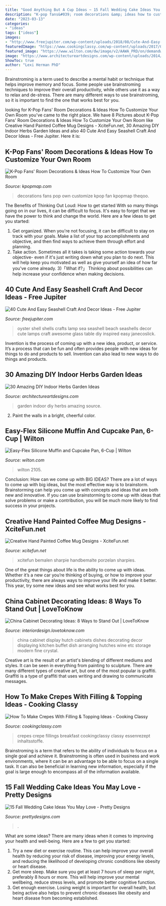 ```yaml
---
title: "Good Anything But A Cup Ideas ~ 15 Fall Wedding Cake Ideas You May Love"
description: "K-pop fans&#039; room decorations &amp; ideas how to customize your own room"
date: "2023-03-13"
categories:
- "ideas"
tags: ["ideas"]
images:
- "http://www.freejupiter.com/wp-content/uploads/2018/08/Cute-And-Easy-Seashell-Craft-And-Decor-Ideas-19.jpg"
featuredImage: "https://www.cookingclassy.com/wp-content/uploads/2017/03/crepes-18.jpg"
featured_image: "https://www.wilton.com/dw/image/v2/AAWA_PRD/on/demandware.static/-/Sites-wilton-product-master/default/dwac203fd8/images/product/2105-4802/2105-4802_LS2.jpg?sw=1440&amp;sh=750&amp;sm=fit"
image: "https://www.architectureartdesigns.com/wp-content/uploads/2014/03/3.jpg"
ShowToc: true
author: "Lexi Herman PhD"
---
```



Brainstroming is a term used to describe a mental habit or technique that helps improve memory and focus. Some people use brainstroming techniques to improve their overall productivity, while others use it as a way to relax and de-stress. There are many different ways to use brainstroming, so it is important to find the one that works best for you.

	

		
looking for K-Pop Fans&#039; Room Decorations &amp; Ideas How To Customize Your Own Room you've came to the right place. We have 8 Pictures about K-Pop Fans&#039; Room Decorations &amp; Ideas How To Customize Your Own Room like Creative Hand Painted Coffee Mug Designs - XciteFun.net, 30 Amazing DIY Indoor Herbs Garden Ideas and also 40 Cute And Easy Seashell Craft And Decor Ideas - Free Jupiter. Here it is:
		
    
## K-Pop Fans&#039; Room Decorations &amp; Ideas How To Customize Your Own Room

<img loading=lazy src="https://img1.kpopmap.com/2020/02/customize-decorations-kpop-goods-room-fan-4.jpg" onerror="this.onerror=null;this.src='https://tse4.mm.bing.net/th?id=OIP.3OyRrRNZ3TBcM6G6KgkSrQHaJ4&amp;pid=15.1';" alt="K-Pop Fans&#039; Room Decorations &amp; Ideas How To Customize Your Own Room">

_Source: kpopmap.com_

>decorations fans pop own customize kpop fan kpopmap theqoo. 

	

The Benefits of Thinking Out Loud: How to get started
With so many things going on in our lives, it can be difficult to focus. It's easy to forget that we have the power to think and change the world. Here are a few ideas to get you started: 
1) Get organized. When you're not focusing, it can be difficult to stay on track with your goals. Make a list of your top accomplishments and objective, and then find ways to achieve them through effort and planning. 
2) Take action. Sometimes all it takes is taking some action towards your objective- even if it's just writing down what you plan to do next. This will help keep you motivated as well as give yourself an idea of how far you've come already. 
3)「What if?」 Thinking about possibilities can help increase your confidence when making decisions.

    
## 40 Cute And Easy Seashell Craft And Decor Ideas - Free Jupiter

<img loading=lazy src="http://www.freejupiter.com/wp-content/uploads/2018/08/Cute-And-Easy-Seashell-Craft-And-Decor-Ideas-19.jpg" onerror="this.onerror=null;this.src='https://tse3.mm.bing.net/th?id=OIP.tysu3QN79y4TLXjzFQZm3gHaLI&amp;pid=15.1';" alt="40 Cute And Easy Seashell Craft And Decor Ideas - Free Jupiter">

_Source: freejupiter.com_

>oyster shell shells crafts lamp sea seashell beach seashells decor cute lamps craft awesome glass table diy inspired easy janecoslick. 

	

Invention is the process of coming up with a new idea, product, or service. It’s a process that can be fun and often provides people with new ideas for things to do and products to sell. Invention can also lead to new ways to do things and products.

    
## 30 Amazing DIY Indoor Herbs Garden Ideas

<img loading=lazy src="https://www.architectureartdesigns.com/wp-content/uploads/2014/03/3.jpg" onerror="this.onerror=null;this.src='https://tse1.mm.bing.net/th?id=OIP.C2GQlUi4aZUy5m7GTpdITgHaTA&amp;pid=15.1';" alt="30 Amazing DIY Indoor Herbs Garden Ideas">

_Source: architectureartdesigns.com_

>garden indoor diy herbs amazing source. 

	

2. Paint the walls in a bright, cheerful color.

    
## Easy-Flex Silicone Muffin And Cupcake Pan, 6-Cup | Wilton

<img loading=lazy src="https://www.wilton.com/dw/image/v2/AAWA_PRD/on/demandware.static/-/Sites-wilton-product-master/default/dwac203fd8/images/product/2105-4802/2105-4802_LS2.jpg?sw=1440&amp;sh=750&amp;sm=fit" onerror="this.onerror=null;this.src='https://tse4.mm.bing.net/th?id=OIP.74zoq992ikfm5ReyQS6JlwHaHa&amp;pid=15.1';" alt="Easy-Flex Silicone Muffin and Cupcake Pan, 6-Cup | Wilton">

_Source: wilton.com_

>wilton 2105. 

	

Conclusion: How can we come up with BIG IDEAS?
There are a lot of ways to come up with big ideas, but the most effective way is to brainstorm. Brainstorming can help you come up with concepts and ideas that are both new and innovative. If you can use brainstorming to come up with ideas that solve problems or make a contribution, you will be much more likely to find success in your projects.

    
## Creative Hand Painted Coffee Mug Designs - XciteFun.net

<img loading=lazy src="https://img.xcitefun.net/users/2014/11/365672,xcitefun-coffee-mug-designs-5.jpg" onerror="this.onerror=null;this.src='https://tse3.mm.bing.net/th?id=OIP.ge4qFOrRMW1P95lVzr95FwHaH9&amp;pid=15.1';" alt="Creative Hand Painted Coffee Mug Designs - XciteFun.net">

_Source: xcitefun.net_

>xcitefun bemalen sharpie handbemalte porzelan sharpies. 

	

One of the great things about life is the ability to come up with ideas. Whether it’s a new car you’re thinking of buying, or how to improve your productivity, there are always ways to improve your life and make it better. This year, try some new ideas and see what works best for you.

    
## China Cabinet Decorating Ideas: 8 Ways To Stand Out | LoveToKnow

<img loading=lazy src="https://cf.ltkcdn.net/interiordesign/images/std/172747-250x354-Dishes-in-China-Cabinet.jpg" onerror="this.onerror=null;this.src='https://tse4.mm.bing.net/th?id=OIP.GYa1W8G8y4xJ1Yo9Mhx8QwHaKf&amp;pid=15.1';" alt="China Cabinet Decorating Ideas: 8 Ways to Stand Out | LoveToKnow">

_Source: interiordesign.lovetoknow.com_

>china cabinet display hutch cabinets dishes decorating decor displaying kitchen buffet dish arranging hutches wine etc storage modern fine crystal. 

	

Creative art is the result of an artist's blending of different mediums and styles. It can be seen in everything from painting to sculpture. There are many different types of creative art, but one of the most popular is graffiti. Graffiti is a type of graffiti that uses writing and drawing to communicate messages.

    
## How To Make Crepes With Filling &amp; Topping Ideas - Cooking Classy

<img loading=lazy src="https://www.cookingclassy.com/wp-content/uploads/2017/03/crepes-18.jpg" onerror="this.onerror=null;this.src='https://tse2.mm.bing.net/th?id=OIP.G0Okvwj3IzyrTXYOFZET9QHaLH&amp;pid=15.1';" alt="How To Make Crepes With Filling &amp; Topping Ideas - Cooking Classy">

_Source: cookingclassy.com_

>crepes crepe fillings breakfast cookingclassy classy essenrezept inhaltsstoffe. 

	

Brainstroming is a term that refers to the ability of individuals to focus on a single goal and achieve it. Brainstroming is often used in business and work environments, where it can be an advantage to be able to focus on a single task. It can also be beneficial in learning new information, especially if the goal is large enough to encompass all of the information available.

    
## 15 Fall Wedding Cake Ideas You May Love - Pretty Designs

<img loading=lazy src="http://www.prettydesigns.com/wp-content/uploads/2014/09/Floral-Wedding-Cake.jpg" onerror="this.onerror=null;this.src='https://tse1.mm.bing.net/th?id=OIP.8IqKyKAZfJluuyp3lxQ7xgHaLD&amp;pid=15.1';" alt="15 Fall Wedding Cake Ideas You May Love - Pretty Designs">

_Source: prettydesigns.com_

>. 

	

What are some ideas?
There are many ideas when it comes to improving your health and well-being. Here are a few to get you started: 
1. Try a new diet or exercise routine. This can help improve your overall health by reducing your risk of disease, improving your energy levels, and reducing the likelihood of developing chronic conditions like obesity or heart disease. 
2. Get more sleep. Make sure you get at least 7 hours of sleep per night, preferably 8 hours or more. This will help improve your mental wellbeing, reduce stress levels, and promote better cognitive function. 
3. Get enough exercise. Losing weight is important for overall health, but being active also helps to prevent chronic diseases like obesity and heart disease from becoming established.

